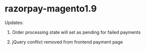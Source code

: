 # razorpay-magento1.9

Updates:

1) Order processing state will set as pending for failed payments

2) jQuery conflict removed from frontend payment page
